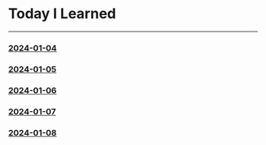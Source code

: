 # Today I Learned
------------------
### [2024-01-04](https://github.com/Feat3719/TIL/blob/main/2024-01/2024-01-04.md)
### [2024-01-05](https://github.com/Feat3719/TIL/blob/main/2024-01/2024-01-05.md)
### [2024-01-06](https://github.com/Feat3719/TIL/blob/main/2024-01/2024-01-06.md)
### [2024-01-07](https://github.com/Feat3719/TIL/blob/main/2024-01/2024-01-07.md)
### [2024-01-08](https://github.com/Feat3719/TIL/blob/main/2024-01/2024-01-08.md)

